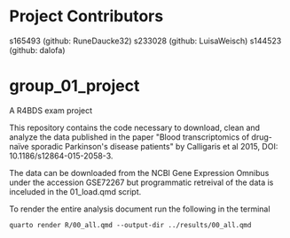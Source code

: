 # Project Contributors
s165493 (github: RuneDaucke32)
s233028 (github: LuisaWeisch)
s144523 (github: dalofa)

# group_01_project

A R4BDS exam project

This repository contains the code necessary to download, clean and analyze the data published in the paper "Blood transcriptomics of drug-naïve sporadic Parkinson's disease patients" by Calligaris et al 2015, DOI: 10.1186/s12864-015-2058-3.

The data can be downloaded from the NCBI Gene Expression Omnibus under the accession GSE72267 but programmatic retreival of the data is inceluded in the 01_load.qmd script.

To render the entire analysis document run the following in the terminal

```
quarto render R/00_all.qmd --output-dir ../results/00_all.qmd

```


